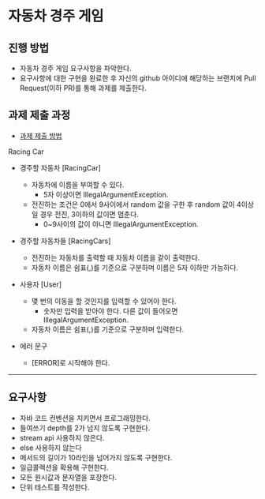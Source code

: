 # 자동차 경주 게임
## 진행 방법
* 자동차 경주 게임 요구사항을 파악한다.
* 요구사항에 대한 구현을 완료한 후 자신의 github 아이디에 해당하는 브랜치에 Pull Request(이하 PR)를 통해 과제를 제출한다.

## 과제 제출 과정
* [과제 제출 방법](https://github.com/next-step/nextstep-docs/tree/master/precourse)

Racing Car
* 경주할 자동차 [RacingCar]
  * 자동차에 이름을 부여할 수 있다.
    * 5자 이상이면 IllegalArgumentException.
  * 전진하는 조건은 0에서 9사이에서 random 값을 구한 후 random 값이 4이상일 경우 전진, 3이하의 값이면 멈춘다.
    * 0~9사이의 값이 아니면 IllegalArgumentException.

* 경주할 자동차들 [RacingCars]
  * 전진하는 자동차를 출력할 때 자동차 이름을 같이 출력한다.
  * 자동차 이름은 쉼표(,)를 기준으로 구분하며 이름은 5자 이하만 가능하다.


* 사용자 [User]
  * 몇 번의 이동을 할 것인지를 입력할 수 있어야 한다.
    * 숫자만 입력을 받아야 한다. 다른 값이 들어오면 IllegalArgumentException.
  * 자동차 이름은 쉼표(,)를 기준으로 구분하며 입력한다.

* 에러 문구
  * [ERROR]로 시작해야 한다.
  
---

## 요구사항
* 자바 코드 컨벤션을 지키면서 프로그래밍한다.
* 들여쓰기 depth를 2가 넘지 않도록 구현한다.
* stream api 사용하지 않은다.
* else 사용하지 않는다
* 메서드의 길이가 10라인을 넘어가지 않도록 구현한다.
* 일급콜렉션을 확용해 구현한다.
* 모든 원시값과 문자열을 포장한다.
* 단위 테스트를 작성한다.
